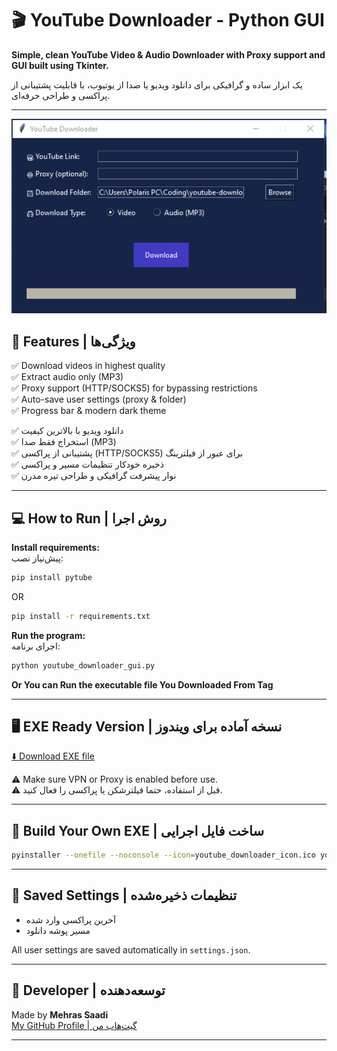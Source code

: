 
# 🎬 YouTube Downloader - Python GUI

**Simple, clean YouTube Video & Audio Downloader with Proxy support and GUI built using Tkinter.**

یک ابزار ساده و گرافیکی برای دانلود ویدیو یا صدا از یوتیوب، با قابلیت پشتیبانی از پراکسی و طراحی حرفه‌ای.

---
![Program Screenshot](demo1.jpg)

## 🚀 Features | ویژگی‌ها

✅ Download videos in highest quality  
✅ Extract audio only (MP3)  
✅ Proxy support (HTTP/SOCKS5) for bypassing restrictions  
✅ Auto-save user settings (proxy & folder)  
✅ Progress bar & modern dark theme  

✅ دانلود ویدیو با بالاترین کیفیت  
✅ استخراج فقط صدا (MP3)  
✅ پشتیبانی از پراکسی (HTTP/SOCKS5) برای عبور از فیلترینگ  
✅ ذخیره خودکار تنظیمات مسیر و پراکسی  
✅ نوار پیشرفت گرافیکی و طراحی تیره مدرن  

---

## 💻 How to Run | روش اجرا

**Install requirements:**  
پیش‌نیاز نصب:

```bash
pip install pytube
```
OR


```bash
pip install -r requirements.txt
```

**Run the program:**  
اجرای برنامه:

```bash
python youtube_downloader_gui.py
```

**Or You can Run the executable file You Downloaded From Tag**



---

## 🖥 EXE Ready Version | نسخه آماده برای ویندوز

[⬇️ Download EXE file](https://your-link.com/youtube_downloader_gui.exe)  

⚠️ Make sure VPN or Proxy is enabled before use.  
⚠️ قبل از استفاده، حتما فیلترشکن یا پراکسی را فعال کنید.

---

## 🔧 Build Your Own EXE | ساخت فایل اجرایی

```bash
pyinstaller --onefile --noconsole --icon=youtube_downloader_icon.ico youtube_downloader_gui.py
```

---

## 📂 Saved Settings | تنظیمات ذخیره‌شده

- آخرین پراکسی وارد شده  
- مسیر پوشه دانلود  

All user settings are saved automatically in `settings.json`.

---

## 🤝 Developer | توسعه‌دهنده

Made by **Mehras Saadi**  
[My GitHub Profile | گیت‌هاب من](https://github.com/Mehras-Saadi)

---
